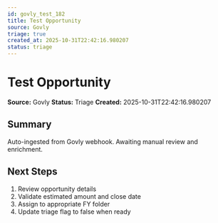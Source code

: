 ```yaml
---
id: govly_test_182
title: Test Opportunity
source: Govly
triage: true
created_at: 2025-10-31T22:42:16.980207
status: triage
---
```


# Test Opportunity

**Source:** Govly
**Status:** Triage
**Created:** 2025-10-31T22:42:16.980207

## Summary

Auto-ingested from Govly webhook. Awaiting manual review and enrichment.

## Next Steps

1. Review opportunity details
2. Validate estimated amount and close date
3. Assign to appropriate FY folder
4. Update triage flag to false when ready
